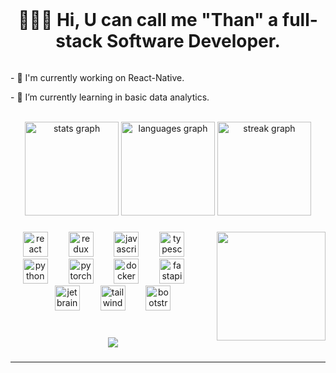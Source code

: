 <br clear="both">

<h1 align="center">👨🏻‍💻 Hi, U can call me "Than"  a full-stack Software Developer.</h1>

######


<p align="left">- 🌌 I'm currently working on React-Native.</p>
<p align="left">- 🧨 I’m currently learning in basic data analytics. </p>


<br>

<div align="center">
  <img src="https://github-readme-stats.vercel.app/api?username=ThanyabunPh&hide_title=false&hide_rank=false&show_icons=true&include_all_commits=true&count_private=true&disable_animations=false&theme=material-palenight&locale=en&hide_border=true&order=1" height="150" alt="stats graph"  />
  <img src="https://github-readme-stats.vercel.app/api/top-langs?username=ThanyabunPh&locale=en&hide_title=false&layout=compact&card_width=320&langs_count=4&theme=material-palenight&hide_border=true&order=2" height="150" alt="languages graph"  />
  <img src="https://streak-stats.demolab.com?user=ThanyabunPh&locale=en&mode=weekly&theme=material-palenight&hide_border=true&border_radius=5&order=3" height="150" alt="streak graph"  />
</div>

###

<img align="right" height="174" src="https://media.tenor.com/Ow6kKhsT7dgAAAAC/pppoof.gif"  />

###

<div align="center">
  <img src="https://cdn.jsdelivr.net/gh/devicons/devicon/icons/react/react-original.svg" height="40" alt="react logo"  />
  <img width="25" />
  <img src="https://cdn.jsdelivr.net/gh/devicons/devicon/icons/redux/redux-original.svg" height="40" alt="redux logo"  />
  <img width="25" />
  <img src="https://cdn.jsdelivr.net/gh/devicons/devicon/icons/javascript/javascript-original.svg" height="40" alt="javascript logo"  />
  <img width="25" />
  <img src="https://cdn.jsdelivr.net/gh/devicons/devicon/icons/typescript/typescript-original.svg" height="40" alt="typescript logo"  />
  <img width="25" />
  <img src="https://cdn.jsdelivr.net/gh/devicons/devicon/icons/python/python-original.svg" height="40" alt="python logo"  />
  <img width="25" />
  <img src="https://cdn.jsdelivr.net/gh/devicons/devicon/icons/pytorch/pytorch-original.svg" height="40" alt="pytorch logo"  />
  <img width="25" />
  <img src="https://cdn.jsdelivr.net/gh/devicons/devicon/icons/docker/docker-original.svg" height="40" alt="docker logo"  />
  <img width="25" />
  <img src="https://cdn.jsdelivr.net/gh/devicons/devicon/icons/fastapi/fastapi-original.svg" height="40" alt="fastapi logo"  />
  <img width="25" />
  <img src="https://cdn.jsdelivr.net/gh/devicons/devicon/icons/jetbrains/jetbrains-original.svg" height="40" alt="jetbrains logo"  />
  <img width="25" />
  <img src="https://cdn.jsdelivr.net/gh/devicons/devicon/icons/tailwindcss/tailwindcss-original-wordmark.svg" height="40" alt="tailwindcss logo"  />
  <img width="25" />
  <img src="https://cdn.jsdelivr.net/gh/devicons/devicon/icons/bootstrap/bootstrap-original.svg" height="40" alt="bootstrap logo"  />
</div>

###

<br>

<div align="center">
  <img src="https://spotify-github-profile.vercel.app/api/view.svg?uid=21cd32hdeesbczmil7l2px6da&cover_image=true&theme=default&show_offline=false&background_color=121212&interchange=false&bar_color=53b14f&bar_color_cover=true">
</div>

###

----
